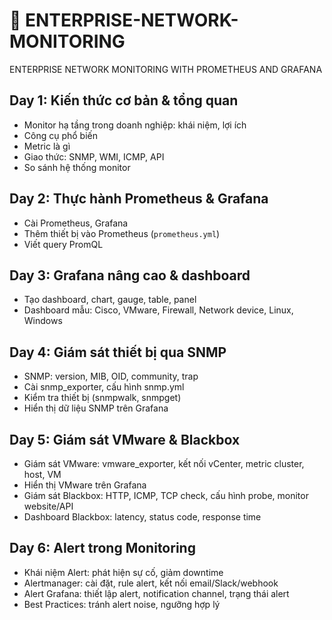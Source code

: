 # 📅 ENTERPRISE-NETWORK-MONITORING
ENTERPRISE NETWORK MONITORING WITH PROMETHEUS AND GRAFANA <br>

## Day 1: Kiến thức cơ bản & tổng quan
- Monitor hạ tầng trong doanh nghiệp: khái niệm, lợi ích
- Công cụ phổ biến
- Metric là gì
- Giao thức: SNMP, WMI, ICMP, API
- So sánh hệ thống monitor

## Day 2: Thực hành Prometheus & Grafana
- Cài Prometheus, Grafana
- Thêm thiết bị vào Prometheus (`prometheus.yml`)
- Viết query PromQL

## Day 3: Grafana nâng cao & dashboard
- Tạo dashboard, chart, gauge, table, panel
- Dashboard mẫu: Cisco, VMware, Firewall, Network device, Linux, Windows

## Day 4: Giám sát thiết bị qua SNMP
- SNMP: version, MIB, OID, community, trap
- Cài snmp_exporter, cấu hình snmp.yml
- Kiểm tra thiết bị (snmpwalk, snmpget)
- Hiển thị dữ liệu SNMP trên Grafana

## Day 5: Giám sát VMware & Blackbox
- Giám sát VMware: vmware_exporter, kết nối vCenter, metric cluster, host, VM
- Hiển thị VMware trên Grafana
- Giám sát Blackbox: HTTP, ICMP, TCP check, cấu hình probe, monitor website/API
- Dashboard Blackbox: latency, status code, response time

## Day 6: Alert trong Monitoring
- Khái niệm Alert: phát hiện sự cố, giảm downtime
- Alertmanager: cài đặt, rule alert, kết nối email/Slack/webhook
- Alert Grafana: thiết lập alert, notification channel, trạng thái alert
- Best Practices: tránh alert noise, ngưỡng hợp lý

